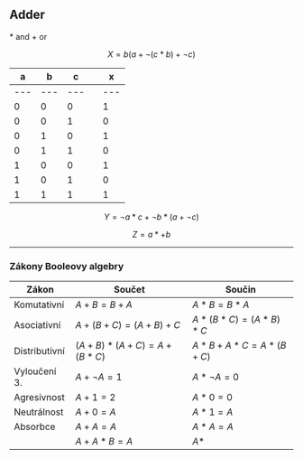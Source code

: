 ## Adder
\* and
\+ or

$$X = b(a+\neg(c*b)+\neg c)$$




| a   | b   | c   |     | x   |
| --- | --- | --- | --- | --- |
| --- | --- | --- |     | --- |
| 0   | 0   | 0   |     | 1   |
| 0   | 0   | 1   |     | 0   |
| 0   | 1   | 0   |     | 1   |
| 0   | 1   | 1   |     | 0   |
| 1   | 0   | 0   |     | 1   | 
| 1   | 0   | 1   |     | 0   |
| 1   | 1   | 1   |     | 1   |


$$Y = \neg a *c +\neg b* (a+\neg c)$$



$$Z = a *+ b$$

---
 

### Zákony Booleovy algebry

| Zákon         | Součet                  | Součin              |
| ------------- | ----------------------- | ------------------- |
| Komutativní   | $A+B = B+A$             | $A*B= B*A$          |
| Asociativní   | $A+(B+C) = (A+B)+C$     | $A*(B*C) = (A*B)*C$ |
| Distributivní | $(A+B)*(A+C) = A+(B*C)$ | $A*B+A*C = A*(B+C)$ |
| Vyloučení 3.  | $A + \neg A = 1$        | $A*\neg A = 0$      |
| Agresivnost   | $A+1 = 2$               | $A* 0=0$            |
| Neutrálnost   | $A+0=A$                 | $A *1=A$            |
| Absorbce      | $A+A=A$                 | $A*A=A$             |
|               | $A+A*B=A$               | $A*$                    |
 
